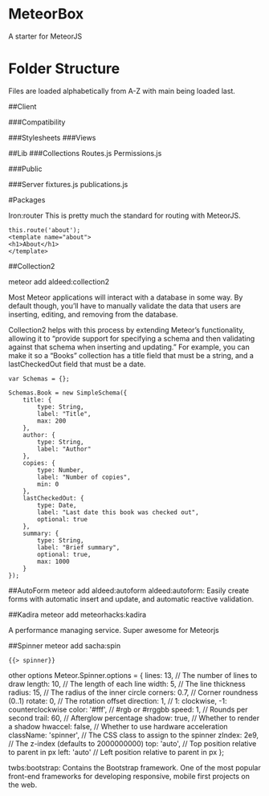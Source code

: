 # MeteorBox
A starter for MeteorJS

# Folder Structure
Files are loaded alphabetically from A-Z with main being loaded last. 

##Client

###Compatibility

###Stylesheets
###Views

##Lib
###Collections
Routes.js
Permissions.js

###Public

###Server
fixtures.js
publications.js

#Packages

Iron:router
This is pretty much the standard for routing with MeteorJS.

	this.route('about');
	<template name="about">
    <h1>About</h1>
	</template>

##Collection2

meteor add aldeed:collection2

Most Meteor applications will interact with a database in some way. By default though, you’ll have to manually validate the data that users are inserting, editing, and removing from the database.

Collection2 helps with this process by extending Meteor’s functionality, allowing it to “provide support for specifying a schema and then validating against that schema when inserting and updating.” For example, you can make it so a “Books” collection has a title field that must be a string, and a lastCheckedOut field that must be a date.

	var Schemas = {};

	Schemas.Book = new SimpleSchema({
	    title: {
	        type: String,
	        label: "Title",
	        max: 200
	    },
	    author: {
	        type: String,
	        label: "Author"
	    },
	    copies: {
	        type: Number,
	        label: "Number of copies",
	        min: 0
	    },
	    lastCheckedOut: {
	        type: Date,
	        label: "Last date this book was checked out",
	        optional: true
	    },
	    summary: {
	        type: String,
	        label: "Brief summary",
	        optional: true,
	        max: 1000
	    }
	});

##AutoForm
meteor add aldeed:autoform
aldeed:autoform: Easily create forms with automatic insert and update, and automatic reactive validation.

##Kadira
meteor add meteorhacks:kadira

A performance managing service. Super awesome for Meteorjs

##Spinner
meteor add sacha:spin

	{{> spinner}}
other options
	Meteor.Spinner.options = {
	    lines: 13, // The number of lines to draw
	    length: 10, // The length of each line
	    width: 5, // The line thickness
	    radius: 15, // The radius of the inner circle
	    corners: 0.7, // Corner roundness (0..1)
	    rotate: 0, // The rotation offset
	    direction: 1, // 1: clockwise, -1: counterclockwise
	    color: '#fff', // #rgb or #rrggbb
	    speed: 1, // Rounds per second
	    trail: 60, // Afterglow percentage
	    shadow: true, // Whether to render a shadow
	    hwaccel: false, // Whether to use hardware acceleration
	    className: 'spinner', // The CSS class to assign to the spinner
	    zIndex: 2e9, // The z-index (defaults to 2000000000)
	    top: 'auto', // Top position relative to parent in px
	    left: 'auto' // Left position relative to parent in px
	};

twbs:bootstrap: Contains the Bootstrap framework. One of the most popular front-end frameworks for developing responsive, mobile first projects on the web.